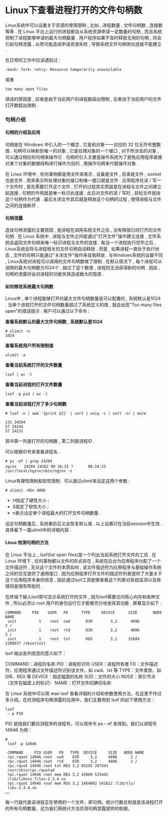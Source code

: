 # Linux下查看进程打开的文件句柄数

Linux系统中可以设置关于资源的使用限制 , 比如 , 进程数量 , 文件句柄数 , 连接数等等 . 在 Linux 平台上运行的进程都会从系统资源申请一定数量的句柄 , 而且系统控制了进程能够申请的最大句柄数量 . 用户程序如果不及时释放无用的句柄 , 将会引起句柄泄露 , 从而可能造成申请资源失败 , 导致系统文件句柄用光连接不能建立 . 

在日常的工作中应该遇到过 :

```
-bash: fork: retry: Resource temporarily unavailable
```

或者

```
too many open files
```

错误的原因是 , 前者是由于当前用户的进程数超出限制 , 后者由于当前用户的文件打开数超出限制 . 

### 句柄介绍

#### 句柄的介绍及应用

句柄是在 Windows 中引入的一个概念 , 它是和对象一一对应的 32 位无符号整数值 . 句柄可以映射到唯一的对象 , 它是处理对象的一个接口 , 对于所涉及的对象 , 可以通过相应的句柄来操作它 . 句柄的引入主要是操作系统为了避免应用程序直接对某个对象的数据结构进行操作为目的 , 用操作句柄来代替操作对象 . 

在 Linux 环境中 , 任何事物都是用文件来表示 , 设备是文件 , 目录是文件 , socket也是文件 . 用来表示所处理对象的接口和唯一接口就是文件 . 应用程序在读 / 写一个文件时 , 首先需要打开这个文件 , 打开的过程其实质就是在进程与文件之间建立起连接 , 句柄的作用就是唯一标识此连接 . 此后对文件的读 / 写时 , 目标文件就由这个句柄作为代表 . 最后关闭文件其实就是释放这个句柄的过程 , 使得进程与文件之间的连接断开 . 

#### 句柄泄露

造成句柄泄露的主要原因 , 是进程在调用系统文件之后 , 没有释放已经打开的文件句柄 . 在 Linux 系统中 , 进程与文件之间是通过"打开文件"操作建立连接 , 文件系统会返回文件句柄来唯一标识进程与文件的连接 . 每当一个进程执行完毕之后 , Linux系统会将与进程相关的文件句柄自动释放 . 但是 , 如果进程一直处于执行状态 , 文件的句柄只能通过"关闭文件"操作来自我释放 . 与Windows系统的设置不同 , Linux系统对进程可以调用的文件句柄数做了限制 . 在默认情况下 , 每个进程可以调用的最大句柄数为1024个 . 超过了这个数值 , 进程则无法获得新的句柄 . 因此 , 句柄的泄露将会对进程的功能失效造成极大的隐患 . 

#### 如何修改系统最大句柄数

Linux中 , 单个进程能够打开的最大文件句柄数量是可以配置的 , 系统默认是1024 . 当单个进程打开的文件句柄数量超过了系统定义的值 , 就会出现"Too many files open"的错误提示 . 用户可以通过以下命令 :  

**查看系统默认的最大文件句柄数** , **系统默认是1024**

```
# ulimit -n
1024
```

**查看系统用户所有限制值**

```
ulimit -a
```

**查看当前系统打开的文件数量**

```
lsof | wc -l
```

**查看当前进程的打开文件数量**

```
lsof -p pid | wc -l
```

**查看当前进程打开了多少句柄数**

```
# lsof -n | awk '{print $2}' | sort | uniq -c | sort -nr | more

131 24204
57 24244
57 24231
```

其中第一列是打开的句柄数 , 第二列是进程ID .

可以根据ID号来查看进程名 .

```
# ps -ef | grep 24204
nginx　　24204 24162 99 16:15 ?　　　　00:24:25 /usr/local/nginx/sbin/nginx -s
```

Linux有硬性限制和软性限制 . 可以通过ulimit来设定这两个参数 :

```
# ulimit -HSn 4096
```

* H指定了硬性大小 ;
* S指定了软性大小 ; 
* n表示设定单个进程最大的打开文件句柄数量 .

设定句柄数量后 , 系统重启后又会恢复默认值 . 以上设置只在当前session中生效 . 具体看下一篇ulimit中的详细内容 . 

#### Linux 检测句柄的方法

在 Linux 平台上 , lsof\(list open files\)是一个列出当前系统打开文件的工具 . 在 Linux 环境下 , 任何事物都以文件的形式存在 , 系统在后台为应用程序分配了一个文件描述符 , 无论这个文件的本质如何 , 该文件描述符为应用程序与基础操作系统之间的交互提供了通用接口 . 因为应用程序打开文件的描述符列表提供了大量关于这个应用程序本身的信息 , 因此通过lsof工具能够查看这个列表对系统监测以及排错将是很有帮助的 . 

在终端下输入lsof即可显示系统打开的文件 , 因为lsof需要访问核心内存和各种文件 , 所以必须以 root 用户的身份运行它才能够充分地发挥其功能 . 屏幕显示如下 : 

```
COMMAND     PID    USER   FD      TYPE     DEVICE      SIZE       NODE NAME 
 init          1    root  cwd       DIR        3,2      4096          2 / 
 init          1    root  rtd       DIR        3,2      4096          2 / 
 init          1    root  txt       REG        3,2     32684    1200637 /sbin/init
```

lsof 输出各列信息的意义如下：

COMMAND：进程的名称 PID：进程标识符 USER：进程所有者 FD：文件描述符，应用程序通过文件描述符识别该文件。如 cwd、txt 等 TYPE：文件类型，如 DIR、REG 等 DEVICE：指定磁盘的名称 SIZE：文件的大小 NODE：索引节点（文件在磁盘上的标识） NAME：打开文件的确切名称

在 Linux 系统中可以用 man lsof 查看详细的介绍和参数使用方法，在这里不作过多介绍。在侦测程序句柄泄露的应用中，我们主要用到 lsof 的如下使用方法：

```
lsof
 – p PID

```

PID 是指我们要侦测程序的进程号，可以用命令 ps – ef 来得到。我们以进程号 14946 为例：

```
#
 lsof -p 14946 

 COMMAND     PID USER   FD   TYPE  DEVICE     SIZE   NODE NAME 
 rpc.rquot 14946 root  cwd    DIR     3,2     4096      2 / 
 rpc.rquot 14946 root  rtd    DIR     3,2     4096      2 / 
 rpc.rquot 14946 root txt REG 3,2 65292 267543 
 /usr/sbin/rpc.rquotad 
 rpc.rquot 14946 root mem REG 3,2 45889 535442 
 /lib/libnss_files-2.3.4.so 
 rpc.rquot 14946 root mem REG 3,2 1454802 541622 /lib/tls/ 
 libc-2.3.4.so 
……

```

每一行就代表该进程正在使用的一个文件，即句柄。统计行数总和就是该进程打开的所有句柄数量，这为我们用统计方法侦测句柄泄露提供的依据。

